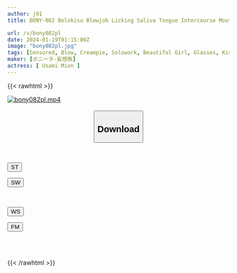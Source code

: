 ```yaml
---
author: j91
title: BONY-082 Belokisu Blowjob Licking Saliva Tongue Intercourse Mouth Play Mion Usami

url: /v/bony082pl
date: 2024-01-19T01:15:00Z
image: "bony082pl.jpg"
tags: [Censored, Blow, Creampie, Solowork, Beautiful Girl, Glasses, Kiss	]
maker: [ボニータ-妄想族]
actress: [ Usami Mion ]
---
```



{{< rawhtml >}}

<div class="video" data-videoid="aPwjvY7p90ix16L">
    <a href="javascript:;">
        <img src="/v/bony082pl/bony082pl.jpg" width="WIDTH" height="HEIGHT" alt="bony082pl.mp4" loading="lazy">
    </a>
</div>

<script type="text/javascript" src="https://j91.asia/asset/on-demand-st.js"></script>

<br>
  <link rel="stylesheet" href="https://j91.asia/asset/bs5.css">
  
  <center>
  <button class="btn btn-primary" type="button" data-bs-toggle="collapse" data-bs-target=".multi-collapse" aria-expanded="false" aria-controls="multiCollapseExample1 multiCollapseExample2"><h2>Download</h2></button></center>
</p>
<div class="row">
  <div class="col">
    <div class="collapse multi-collapse" id="multiCollapseExample1">
      <div class="card card-body">
	      	      <br>
<div class="buttons">  
<p><a href="https://streamtape.to/v/aPwjvY7p90ix16L" target="_blank"><button class="btn-hover color-3"><i class="fa fa-download"></i> ST</button></a></p>
<p><a href="https://flaswish.com/xbpx9fkwnoun" target="_blank"><button class="btn-hover color-2"><i class="fa fa-download"></i> SW</button></a></p></div>
    </div>
  </div>
</div>
  <div class="col">
    <div class="collapse multi-collapse" id="multiCollapseExample2">
      <div class="card card-body">
	      <br>
<div class="buttons">
<p><a href="https://wolfstream.tv/jpydn6qyqvtw/BONY-082.mp4.html" target="_blank"><button class="btn-hover color-9"><i class="fa fa-download"></i> WS</button></a></p>
<p><a href="https://filemoon.sx/d/0vfyncn85cm4" target="_blank"><button class="btn-hover color-8"><i class="fa fa-download"></i> FM</button></a></p></div>
<br><br>
      </div>
    </div>
  </div>
</div>

{{< /rawhtml >}}